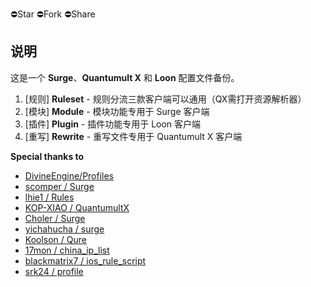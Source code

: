 ⛔️Star ⛔️Fork ⛔️Share

## 说明

这是一个 **Surge**、**Quantumult X** 和 **Loon** 配置文件备份。

1. [规则] **Ruleset** - 规则分流三款客户端可以通用（QX需打开资源解析器）
2. [模块] **Module** - 模块功能专用于 Surge 客户端
3. [插件] **Plugin** - 插件功能专用于 Loon 客户端
4. [重写] **Rewrite** - 重写文件专用于 Quantumult X 客户端

**Special thanks to**

- [DivineEngine/Profiles](https://github.com/DivineEngine/Profiles/tree/master)
- [scomper / Surge](https://github.com/scomper/Surge)
- [lhie1 / Rules](https://github.com/lhie1/Rules)
- [KOP-XIAO / QuantumultX](https://github.com/KOP-XIAO/QuantumultX)
- [Choler / Surge](https://github.com/Choler/Surge)
- [yichahucha / surge](https://github.com/yichahucha/surge)
- [Koolson / Qure](https://github.com/Koolson/Qure)
- [17mon / china_ip_list](https://github.com/17mon/china_ip_list)
- [blackmatrix7 / ios_rule_script](https://github.com/blackmatrix7/ios_rule_script)
- [srk24 / profile](https://github.com/srk24/profile)
